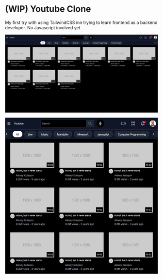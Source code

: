 # (WIP) Youtube Clone

My first try with using TailwindCSS inn trying to learn frontend as a backend developer.
No Javascript involved yet

![fullscreen](https://github.com/en1tan/youtube-clone/blob/main/Screenshot%202021-10-21%20at%2002.01.47.png)

![mobile](https://github.com/en1tan/youtube-clone/blob/main/Screenshot%202021-10-21%20at%2002.03.42.png)
